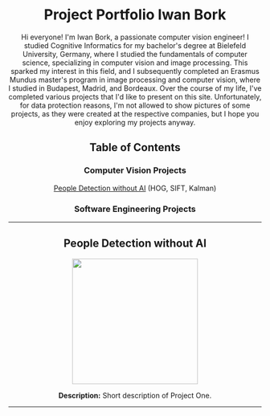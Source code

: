 <div align="center">

# Project Portfolio Iwan Bork

Hi everyone! I'm Iwan Bork, a passionate computer vision engineer!
I studied Cognitive Informatics for my bachelor's degree at Bielefeld University, Germany, where I studied the fundamentals of computer science, specializing in computer vision and image processing. This sparked my interest in this field, and I subsequently completed an Erasmus Mundus master's program in image processing and computer vision, where I studied in Budapest, Madrid, and Bordeaux.
Over the course of my life, I've completed various projects that I'd like to present on this site. Unfortunately, for data protection reasons, I'm not allowed to show pictures of some projects, as they were created at the respective companies, but I hope you enjoy exploring my projects anyway.


## Table of Contents
### Computer Vision Projects
<a href="#bipa2">People Detection without AI</a> (HOG, SIFT, Kalman)<br>

### Software Engineering Projects


---


## People Detection without AI
<div align="center" id="bipa2>
<a href="https://github.com/ibork-dev/people-detection-without-ai">
<img src="https://github.com/ibork-dev/people-detection-without-ai/blob/main/output_video.gif" width="250" />
</a>
</div>


**Description:** Short description of Project One.


---

</div>
